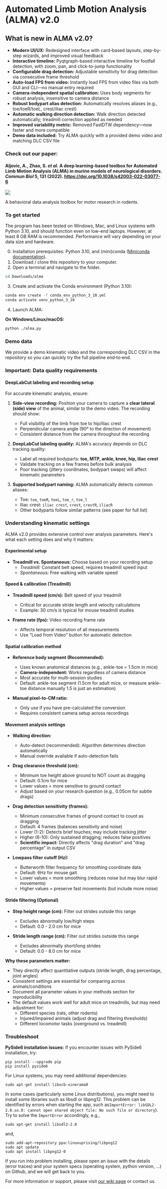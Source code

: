 # Automated Limb Motion Analysis (ALMA) v2.0

## What is new in ALMA v2.0?

- **Modern UI/UX:** Redesigned interface with card-based layouts, step-by-step wizards, and improved visual feedback
- **Interactive timeline:** Pyqtgraph-based interactive timeline for footfall detection, with zoom, pan, and click-to-jump functionality
- **Configurable drag detection:** Adjustable sensitivity for drag detection via consecutive frame threshold
- **Auto-load FPS from video:** Instantly load FPS from video files via both GUI and CLI—no manual entry required
- **Camera-independent spatial calibration:** Uses body segments for robust analysis, insensitive to camera distance
- **Robust bodypart alias detection:** Automatically resolves aliases (e.g., toe/toeR/toeL, crest/iliac crest)
- **Automatic walking direction detection:** Walk direction detected automatically; treadmill correction applied as needed
- **Improved variability metric:** Removed FastDTW dependency—now faster and more compatible
- **Demo data included:** Try ALMA quickly with a provided demo video and matching DLC CSV file

### Check out our paper:
#### Aljovic, A., Zhao, S. _et al._ A deep learning-based toolbox for Automated Limb Motion Analysis (ALMA) in murine models of neurological disorders. _Commun Biol_ 5, 131 (2022). https://doi.org/10.1038/s42003-022-03077-6

![](https://github.com/sollan/slip_detector/blob/master/Screenshots/ALMA.PNG)

A behavioral data analysis toolbox for motor research in rodents. 

### To get started

The program has been tested on Windows, Mac, and Linux systems with Python 3.10, and should function even on low-end laptops. However, at least 8 GB RAM is recommended. Performance will vary depending on your data size and hardware.

0. Installation prerequisites:
Python 3.10, and (mini)conda ([Miniconda documentation](https://docs.conda.io/projects/miniconda/en/latest/#})).
1. Download / clone this repository to your computer.
2. Open a terminal and navigate to the folder.
```bash
cd Downloads/alma
```
3. Create and activate the Conda environment (Python 3.10):
```bash
conda env create -f conda_env_python_3_10.yml
conda activate venv_python_3_10
```


4. Launch ALMA:

**On Windows/Linux/macOS:**
```bash
python ./alma.py
```

### Demo data

We provide a demo kinematic video and the corresponding DLC CSV in the repository so you can quickly try the full pipeline end‑to‑end.

### Important: Data quality requirements

#### DeepLabCut labeling and recording setup

For accurate kinematic analysis, ensure:

1. **Side-view recording:** Position your camera to capture a **clear lateral (side) view** of the animal, similar to the demo video. The recording should show:
   - Full visibility of the limb from toe to hip/iliac crest
   - Perpendicular camera angle (90° to the direction of movement)
   - Consistent distance from the camera throughout the recording

2. **DeepLabCut labeling quality:** ALMA's accuracy depends on DLC tracking quality:
   - Label all required bodyparts: **toe, MTP, ankle, knee, hip, iliac crest**
   - Validate tracking on a few frames before bulk analysis
   - Poor tracking (jittery coordinates, bodypart swaps) will affect kinematic parameters

3. **Supported bodypart naming:** ALMA automatically detects common aliases:
   - Toe: `toe`, `toeR`, `toeL`, `toe_r`, `toe_l`
   - Iliac crest: `iliac crest`, `crest`, `crestR`, `iliacR`
   - Other bodyparts follow similar patterns (see paper for full list)

### Understanding kinematic settings

ALMA v2.0 provides extensive control over analysis parameters. Here's what each setting does and why it matters:

#### Experimental setup
- **Treadmill vs. Spontaneous:** Choose based on your recording setup
  - *Treadmill:* Constant belt speed, requires treadmill speed input
  - *Spontaneous:* Free walking with variable speed

#### Speed & calibration (Treadmill)
- **Treadmill speed (cm/s):** Belt speed of your treadmill
  - Critical for accurate stride length and velocity calculations
  - Example: 30 cm/s is typical for mouse treadmill studies
  
- **Frame rate (fps):** Video recording frame rate
  - Affects temporal resolution of all measurements
  - Use "Load from Video" button for automatic detection

#### Spatial calibration method
- **Reference body segment (Recommended):**
  - Uses known anatomical distances (e.g., ankle-toe = 1.5cm in mice)
  - **Camera-independent:** Works regardless of camera distance
  - Most accurate for multi-session studies
  - Default: ankle-toe segment (1.5cm for adult mice, or measure ankle-toe distance manually 1.5 is just an estimation)

- **Manual pixel-to-CM ratio:**
  - Only use if you have pre-calculated the conversion
  - Requires consistent camera setup across recordings

#### Movement analysis settings
- **Walking direction:** 
  - Auto-detect (recommended): Algorithm determines direction automatically
  - Manual override available if auto-detection fails

- **Drag clearance threshold (cm):**
  - Minimum toe height above ground to NOT count as dragging
  - Default: 0.1cm for mice
  - Lower values = more sensitive to ground contact
  - Adjust based on your research question (e.g., 0.05cm for subtle drags)

- **Drag detection sensitivity (frames):**
  - Minimum consecutive frames of ground contact to count as dragging
  - Default: 4 frames (balances sensitivity and noise)
  - Lower (1-2): Detects brief touches; may include tracking jitter
  - Higher (6-10): Only sustained dragging; reduces false positives
  - **Scientific impact:** Directly affects "drag duration" and "drag percentage" in output CSV

- **Lowpass filter cutoff (Hz):**
  - Butterworth filter frequency for smoothing coordinate data
  - Default: 6Hz for mouse gait
  - Lower values = more smoothing (reduces noise but may blur rapid movements)
  - Higher values = preserve fast movements (but include more noise)

#### Stride filtering (Optional)
- **Step height range (cm):** Filter out strides outside this range
  - Excludes abnormally low/high steps
  - Default: 0.0 - 2.0 cm for mice

- **Stride length range (cm):** Filter out strides outside this range
  - Excludes abnormally short/long strides
  - Default: 0.0 - 8.0 cm for mice

**Why these parameters matter:**
- They directly affect quantitative outputs (stride length, drag percentage, joint angles)
- Consistent settings are essential for comparing across animals/conditions
- Document all parameter values in your methods section for reproducibility
- The default values work well for adult mice on treadmills, but may need adjustment for:
  - Different species (rats, other rodents)
  - Injured/impaired animals (adjust drag and filtering thresholds)
  - Different locomotor tasks (overground vs. treadmill)

### Troubleshoot

**PySide6 installation issues:**
If you encounter issues with PySide6 installation, try:
```
pip install --upgrade pip
pip install pyside6
```

For Linux systems, you may need additional dependencies:
```
sudo apt-get install libxcb-xinerama0
```

In some cases (particularly some Linux distributions), you might need to install some libraries such as libsdl or libpng12. This problem can be identified by errors when starting the app, such as```ImportError: libSDL2-2.0.so.0: cannot open shared object file: No such file or directory```). 
Try to solve the ```ImportError``` accordingly, e.g.,
```
sudo apt-get install libsdl2-2.0
```
and,
```
sudo add-apt-repository ppa:linuxuprising/libpng12
sudo apt update
sudo apt install libpng12-0
```

If you run into problem installing, please open an issue with the details (error traces) and your system specs (operating system, python version, ...) on Github, and we will get back to you.


For more information or support, please visit [our wiki page](https://github.com/sollan/slip_detector/wiki) or contact us.
